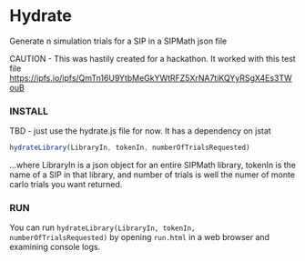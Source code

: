 # Hydrate
Generate n simulation trials for a SIP in a SIPMath json file

CAUTION - This was hastily created for a hackathon. It worked with this test file
https://ipfs.io/ipfs/QmTn16U9YtbMeGkYWtRFZ5XrNA7tiKQYyRSgX4Es3TWouB

### INSTALL

TBD - just use the hydrate.js file for now. It has a dependency on jstat

```js
hydrateLibrary(LibraryIn, tokenIn, numberOfTrialsRequested)
```

...where LibraryIn is a json object for an entire SIPMath library, tokenIn is the name of a SIP in that library, and number of trials is well the numer of monte carlo trials you want returned.

### RUN

You can run `hydrateLibrary(LibraryIn, tokenIn, numberOfTrialsRequested)` by opening `run.html` in a web browser and examining console logs.

